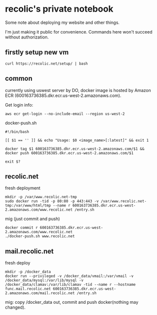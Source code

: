 # recolic's private notebook

Some note about deploying my website and other things. 

I'm just making it public for convenience. Commands here won't succeed without authorization.

## firstly setup new vm

```
curl https://recolic.net/setup/ | bash
```

## common

currently using uswest server by DO, docker image is hosted by Amazon ECR (600163736385.dkr.ecr.us-west-2.amazonaws.com). 

Get login info:
```
aws ecr get-login --no-include-email --region us-west-2
```

docker-push.sh
```
#!/bin/bash

[[ $1 == '' ]] && echo "Usage: $0 <image_name>[:latest]" && exit 1

docker tag $1 600163736385.dkr.ecr.us-west-2.amazonaws.com/$1 &&
docker push 600163736385.dkr.ecr.us-west-2.amazonaws.com/$1

exit $?
```

## recolic.net

fresh deployment
```
mkdir -p /var/www.recolic.net-tmp
sudo docker run -tid -p 80:80 -p 443:443 -v /var/www.recolic.net-tmp:/var/www/html/tmp --name r 600163736385.dkr.ecr.us-west-2.amazonaws.com/www.recolic.net /entry.sh
```

mig (just commit and push)
```
docker commit r 600163736385.dkr.ecr.us-west-2.amazonaws.com/www.recolic.net
./docker-push.sh www.recolic.net
```

## mail.recolic.net

fresh deploy
```
mkdir -p /docker_data
docker run --privileged -v /docker_data/vmail:/var/vmail -v /docker_data/mysql:/var/lib/mysql -v /docker_data/clamav:/var/lib/clamav -tid --name r --hostname func.mail.recolic.net 600163736385.dkr.ecr.us-west-2.amazonaws.com/mail.recolic.net /entry.sh
```

mig: copy /docker_data out, commit and push docker(nothing may changed).
